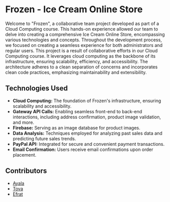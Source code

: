 # Frozen - Ice Cream Online Store

Welcome to "Frozen", a collaborative team project developed as part of a Cloud Computing course. This hands-on experience allowed our team to delve into creating a comprehensive Ice Cream Online Store, encompassing various technologies and concepts. Throughout the development process, we focused on creating a seamless experience for both administrators and regular users.
This project is a result of collaborative efforts in our Cloud Computing course. It leverages cloud computing as the backbone of its infrastructure, ensuring scalability, efficiency, and accessibility. The architecture adheres to a clean separation of concerns and incorporates clean code practices, emphasizing maintainability and extensibility.

## Technologies Used

- **Cloud Computing:** The foundation of Frozen's infrastructure, ensuring scalability and accessibility.
- **Gateway API Calls:** Enabling seamless front-end to back-end interactions, including address confirmation, product image validation, and more.
- **Firebase:** Serving as an image database for product images.
- **Data Analysis:** Techniques employed for analyzing past sales data and predicting future sales trends.
- **PayPal API:** Integrated for secure and convenient payment transactions.
- **Email Confirmation:** Users receive email confirmations upon order placement.

## Contributors

- [Ayala](https://github.com/ayala-af)
- [Tova](https://github.com/tovatovatova)
- [Efrat](https://github.com/efrat-w)
